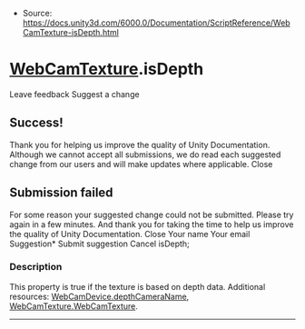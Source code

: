 * Source: https://docs.unity3d.com/6000.0/Documentation/ScriptReference/WebCamTexture-isDepth.html

#  [WebCamTexture](https://docs.unity3d.com/6000.0/Documentation/ScriptReference/WebCamTexture.html).isDepth
Leave feedback
Suggest a change
## Success!
Thank you for helping us improve the quality of Unity Documentation. Although we cannot accept all submissions, we do read each suggested change from our users and will make updates where applicable.
Close
## Submission failed
For some reason your suggested change could not be submitted. Please <a>try again</a> in a few minutes. And thank you for taking the time to help us improve the quality of Unity Documentation.
Close
Your name Your email Suggestion* Submit suggestion
Cancel
isDepth; 
### Description
This property is true if the texture is based on depth data.
Additional resources: [WebCamDevice.depthCameraName](https://docs.unity3d.com/6000.0/Documentation/ScriptReference/WebCamDevice-depthCameraName.html), [WebCamTexture.WebCamTexture](https://docs.unity3d.com/6000.0/Documentation/ScriptReference/WebCamTexture-ctor.html).
* * *

